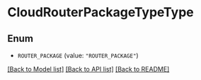 # CloudRouterPackageTypeType

## Enum


* `ROUTER_PACKAGE` (value: `"ROUTER_PACKAGE"`)


[[Back to Model list]](../README.md#documentation-for-models) [[Back to API list]](../README.md#documentation-for-api-endpoints) [[Back to README]](../README.md)



